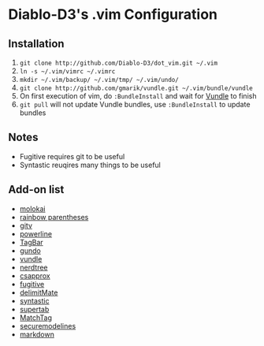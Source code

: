 # Diablo-D3's .vim Configuration

## Installation

1. `git clone http://github.com/Diablo-D3/dot_vim.git ~/.vim`
2. `ln -s ~/.vim/vimrc ~/.vimrc`
3. `mkdir ~/.vim/backup/ ~/.vim/tmp/ ~/.vim/undo/`
4. `git clone http://github.com/gmarik/vundle.git ~/.vim/bundle/vundle`
5. On first execution of vim, do `:BundleInstall` and wait for [Vundle](https://github.com/gmarik/vundle) to finish
6. `git pull` will not update Vundle bundles, use `:BundleInstall` to update bundles

## Notes
* Fugitive requires git to be useful
* Syntastic reuqires many things to be useful

## Add-on list
* [molokai](https://github.com/tomasr/molokai)
* [rainbow parentheses](https://github.com/kien/rainbow_parentheses.vim)
* [gitv](https://github.com/gregsexton/gitv)
* [powerline](https://github.com/Lokaltog/vim-powerline)
* [TagBar](https://github.com/majutsushi/tagbar)
* [gundo](https://github.com/sjl/gundo.vim)
* [vundle](https://github.com/gmarik/vundle)
* [nerdtree](https://github.com/scrooloose/nerdtree)
* [csapprox](https://github.com/godlygeek/csapprox)
* [fugitive](https://github.com/tpope/vim-fugitive)
* [delimitMate](https://github.com/Raimondi/delimitMate)
* [syntastic](https://github.com/scrooloose/syntastic)
* [supertab](https://github.com/ervandew/supertab)
* [MatchTag](https://github.com/gregsexton/MatchTag)
* [securemodelines](https://github.com/ciaranm/securemodelines)
* [markdown](https://github.com/plasticboy/vim-markdown)

